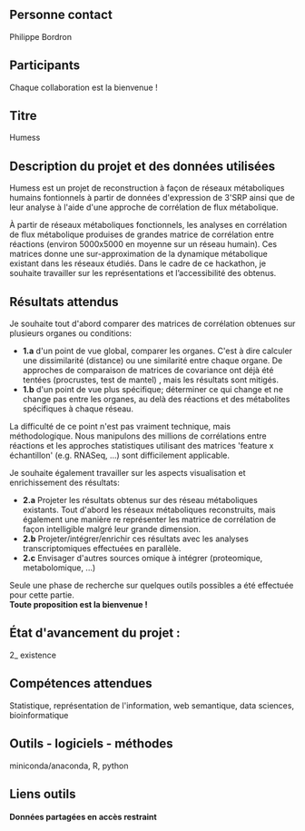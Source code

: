 ## Personne contact
Philippe Bordron

## Participants
Chaque collaboration est la bienvenue !

## Titre
Humess

## Description du projet et des données utilisées
Humess est un projet de reconstruction à façon de réseaux métaboliques humains fontionnels à partir de données d'expression de 3'SRP ainsi que de leur analyse à l'aide d'une approche de corrélation de flux métabolique.

À partir de réseaux métaboliques fonctionnels, les analyses en corrélation de flux métabolique produises de grandes matrice de corrélation entre réactions (environ 5000x5000 en moyenne sur un réseau humain). Ces matrices donne une sur-approximation de la dynamique métabolique existant dans les réseaux étudiés.
Dans le cadre de ce hackathon, je souhaite travailler sur les représentations et l’accessibilité des obtenus.

## Résultats attendus

Je souhaite tout d'abord comparer des matrices de corrélation obtenues sur plusieurs organes ou conditions:
- **1.a** d'un point de vue global, comparer les organes. C'est à dire calculer une dissimilarité (distance) ou une similarité entre chaque organe. De approches de comparaison de matrices de covariance ont déjà été tentées (procrustes, test de mantel) , mais les résultats sont mitigés.
- **1.b** d'un point de vue plus spécifique; déterminer ce qui change et ne change pas entre les organes, au delà des réactions et des métabolites spécifiques à chaque réseau.

La difficulté de ce point n'est pas vraiment technique, mais méthodologique. Nous manipulons des millions de corrélations entre réactions et les approches statistiques utilisant des matrices 'feature x échantillon'  (e.g. RNASeq, ...) sont difficilement applicable.

Je souhaite également travailler sur les aspects visualisation et enrichissement des résultats:
- **2.a** Projeter les résultats obtenus sur des réseau métaboliques existants. Tout d'abord les réseaux métaboliques reconstruits, mais également une manière re représenter les matrice de corrélation de façon intelligible malgré leur grande dimension.
- **2.b** Projeter/intégrer/enrichir ces résultats avec les analyses transcriptomiques effectuées en parallèle.
- **2.c** Envisager d'autres sources omique à intégrer (proteomique, metabolomique, ...) 

Seule une phase de recherche sur quelques outils possibles a été effectuée pour cette partie.   
**Toute proposition est la bienvenue !**

## État d'avancement du projet :
2_ existence

## Compétences attendues
Statistique, représentation de l'information, web semantique, data sciences, bioinformatique

## Outils - logiciels - méthodes
miniconda/anaconda, R, python 

## Liens outils


#### Données partagées en accès restraint
